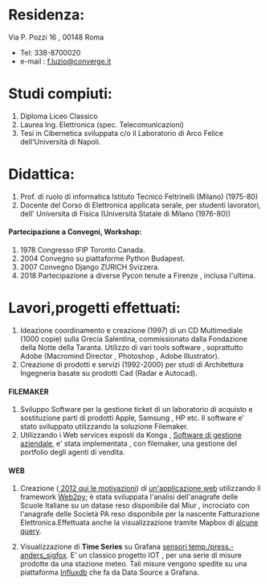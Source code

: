 
Residenza:
===========

Via P. Pozzi 16 , 00148 Roma
- Tel: 338-8700020
- e-mail : f.luzio@converge.it


# Studi compiuti:

1. Diploma Liceo Classico
2. Laurea Ing. Elettronica (spec. Telecomunicazioni) 
3. Tesi in Cibernetica sviluppata c/o il Laboratorio di Arco Felice dell'Università di Napoli.


# Didattica:

1. Prof. di ruolo di informatica Istituto Tecnico Feltrinelli (Milano) (1975-80)
2. Docente del Corso di Elettronica applicata serale,   per studenti lavoratori, dell' Universita di Fisica  (Università Statale di Milano (1976-80))


#### Partecipazione a Convegni, Workshop:
1. 1978 Congresso IFIP Toronto Canada.
2. 2004 Convegno su piattaforme Python Budapest. 
3. 2007 Convegno Django ZURICH Svizzera.
4. 2018 Partecipazione a diverse Pycon tenute a  Firenze , inclusa l'ultima.



# Lavori,progetti effettuati:

1. Ideazione coordinamento e creazione  (1997) di un CD Multimediale (1000 copie) sulla Grecia Salentina, commissionato dalla 
Fondazione della Notte della Taranta. Utilizzo di vari  tools software , soprattutto Adobe (Macromind Director , Photoshop , Adobe Illustrator).
2. Creazione di prodotti e servizi  (1992-2000) per studi di Architettura Ingegneria basate su prodotti Cad (Radar e Autocad).

#### FILEMAKER

1. Sviluppo Software  per la gestione ticket di un laboratorio di acquisto e sostituzione parti di prodotti Apple, Samsung , HP etc. Il software e' stato sviluppato utilizzando la  soluzione Filemaker.
2. Utilizzando i Web services esposti da Konga , [Software di gestione aziendale](https://www.easybyte.it/it),  e' stata implementata , con filemaker, una gestione del portfolio degli agenti di vendita.


#### WEB
1.  Creazione ([ 2012 qui le motivazioni](http://web.idati.it/nascita_sic.html)) di [un'applicazione web](http://web.idati.it) utilizzando il framework [Web2py](http://web2py.com/); è stata sviluppata  l'analisi dell'anagrafe delle Scuole Italiane su un datase reso disponibile dal Miur , incrociato con l'anagrafe delle Società PA  reso disponibile per la nascente Fatturazione Elettronica.Effettuata anche la visualizzazione tramite Mapbox di [alcune query](http://www.lumutu.it/SIC/2grado/el_sc_ITI).



2. Visualizzazione di **Time Series** su Grafana [sensori temp./press.-anders_sigfox](https://corlysis.com/grafana/dashboard/db/anders_sigfox?orgId=620). E' un classico progetto  IOT , per una serie di misure prodotte da  una stazione meteo. Tali misure vengono spedite su una piattaforma [Influxdb](https://www.influxdata.com/developers/) che fa da Data Source a Grafana.
